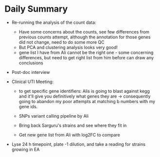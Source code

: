 # Daily Summary

* Re-running the analysis of the count data:

	* Have some concerns about the counts, see few differences from previous counts attempt, although the annotation for those genes did not change, need to do some more QC
	* But PCA and clustering analysis looks very good! 
	* gene list I have from Ali cannot be the right one - some concerning differences, but need to get right list from him before can draw any conclusions
	
* Post-doc interview

* Clinical UTI Meeting:
	
	* to get specific gene identifiers: Alis is going to blast against kegg and it'll give you definitively what genes they are -> consequently going to abandon my poor attempts at matching b numbers with my gene ids. 

	* SNPs variant calling pipeline by Ali

	* Bring back Sarguru's strains and see where they fit in
	* Get new gene list from Ali with log2FC to compare

* Lyse 24 h timepoint, plate -1 dilution, and take a reading for strains growing in EA



	 